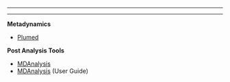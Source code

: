 -----------------------------

-----------------------------

__Metadynamics__

* [Plumed](https://www.plumed.org)

__Post Analysis Tools__
* [MDAnalysis](https://www.mdanalysis.org) 
* [MDAnalysis](https://userguide.mdanalysis.org/stable/index.html) (User Guide)


